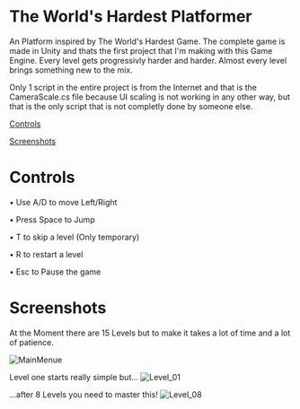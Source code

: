 # The World's Hardest Platformer

An Platform inspired by The World's Hardest Game.
The complete game is made in Unity and thats the first project that I'm making with this Game Engine.
Every level gets progressivly harder and harder. Almost every level brings something new to the mix.

Only 1 script in the entire project is from the Internet and that is the CameraScale.cs file because UI scaling is not working in any other way,
but that is the only script that is not completly done by someone else.

[Controls](#Controls)

[Screenshots](#Screenshots)

# Controls
• Use A/D to move Left/Right

• Press Space to Jump

• T to skip a level (Only temporary)

• R to restart a level

• Esc to Pause the game

# Screenshots

At the Moment there are 15 Levels but to make it takes a lot of time and a lot of patience.

![MainMenue](https://user-images.githubusercontent.com/69582151/125073875-e24b6f00-e0bc-11eb-9668-c0d93a816549.png)

Level one starts really simple but...
![Level_01](https://user-images.githubusercontent.com/69582151/125073058-baa7d700-e0bb-11eb-9857-3266c4d55833.png)

...after 8 Levels you need to master this!
![Level_08](https://user-images.githubusercontent.com/69582151/125073104-c85d5c80-e0bb-11eb-8a10-45f29a039fd9.png)
